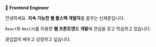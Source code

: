 
📌 **Frontend Engineer**

안녕하세요. **지속 가능한 웹 풀스택 개발자**를 꿈꾸는 신재훈입니다.

`React`와 `NextJS`를 이용한 **웹 프론트엔드 개발**에 관심을 갖고 학습하고 있습니다.

끊임없이 배우고 성장하고 싶습니다.
